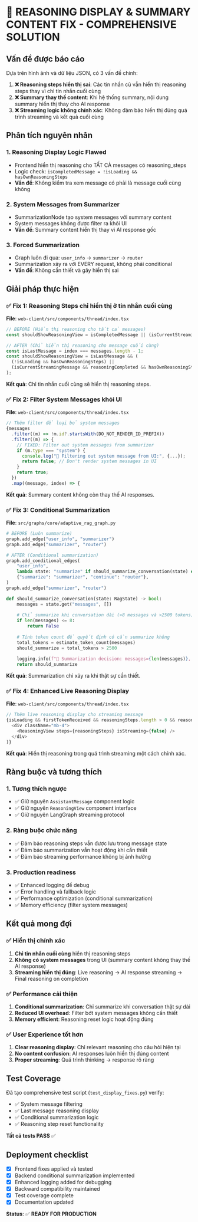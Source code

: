 # 🎯 REASONING DISPLAY & SUMMARY CONTENT FIX - COMPREHENSIVE SOLUTION

## Vấn đề được báo cáo

Dựa trên hình ảnh và dữ liệu JSON, có 3 vấn đề chính:

1. **❌ Reasoning steps hiển thị sai**: Các tin nhắn cũ vẫn hiển thị reasoning steps thay vì chỉ tin nhắn cuối cùng
2. **❌ Summary thay thế content**: Khi hệ thống summary, nội dung summary hiển thị thay cho AI response  
3. **❌ Streaming logic không chính xác**: Không đảm bảo hiển thị đúng quá trình streaming và kết quả cuối cùng

## Phân tích nguyên nhân

### 1. Reasoning Display Logic Flawed
- Frontend hiển thị reasoning cho TẤT CẢ messages có reasoning_steps
- Logic check: `isCompletedMessage = !isLoading && hasOwnReasoningSteps` 
- **Vấn đề**: Không kiểm tra xem message có phải là message cuối cùng không

### 2. System Messages from Summarizer
- SummarizationNode tạo system messages với summary content
- System messages không được filter ra khỏi UI
- **Vấn đề**: Summary content hiển thị thay vì AI response gốc

### 3. Forced Summarization
- Graph luôn đi qua: `user_info` → `summarizer` → `router`
- Summarization xảy ra với EVERY request, không phải conditional
- **Vấn đề**: Không cần thiết và gây hiển thị sai

## Giải pháp thực hiện

### ✅ Fix 1: Reasoning Steps chỉ hiển thị ở tin nhắn cuối cùng

**File**: `web-client/src/components/thread/index.tsx`

```typescript
// BEFORE (Hiển thị reasoning cho tất cả messages)
const shouldShowReasoningView = isCompletedMessage || (isCurrentStreamingMessage && reasoningCompleted && hasOwnReasoningSteps);

// AFTER (Chỉ hiển thị reasoning cho message cuối cùng)
const isLastMessage = index === messages.length - 1;
const shouldShowReasoningView = isLastMessage && (
  (!isLoading && hasOwnReasoningSteps) || 
  (isCurrentStreamingMessage && reasoningCompleted && hasOwnReasoningSteps)
);
```

**Kết quả**: Chỉ tin nhắn cuối cùng sẽ hiển thị reasoning steps.

### ✅ Fix 2: Filter System Messages khỏi UI

**File**: `web-client/src/components/thread/index.tsx`

```typescript
// Thêm filter để loại bỏ system messages
{messages
  .filter((m) => !m.id?.startsWith(DO_NOT_RENDER_ID_PREFIX))
  .filter((m) => {
    // FIXED: Filter out system messages from summarizer
    if (m.type === "system") {
      console.log("🧹 Filtering out system message from UI:", {...});
      return false; // Don't render system messages in UI
    }
    return true;
  })
  .map((message, index) => {
```

**Kết quả**: Summary content không còn thay thế AI responses.

### ✅ Fix 3: Conditional Summarization

**File**: `src/graphs/core/adaptive_rag_graph.py`

```python
# BEFORE (Luôn summarize)
graph.add_edge("user_info", "summarizer")
graph.add_edge("summarizer", "router")

# AFTER (Conditional summarization)
graph.add_conditional_edges(
    "user_info",
    lambda state: "summarize" if should_summarize_conversation(state) else "continue",
    {"summarize": "summarizer", "continue": "router"},
)
graph.add_edge("summarizer", "router")

def should_summarize_conversation(state: RagState) -> bool:
    messages = state.get("messages", [])
    
    # Chỉ summarize khi conversation dài (>8 messages và >2500 tokens)
    if len(messages) <= 8:
        return False
        
    # Tính token count để quyết định có cần summarize không
    total_tokens = estimate_token_count(messages)
    should_summarize = total_tokens > 2500
    
    logging.info(f"🧠 Summarization decision: messages={len(messages)}, tokens≈{int(total_tokens)}, summarize={should_summarize}")
    return should_summarize
```

**Kết quả**: Summarization chỉ xảy ra khi thật sự cần thiết.

### ✅ Fix 4: Enhanced Live Reasoning Display

**File**: `web-client/src/components/thread/index.tsx`

```typescript
// Thêm live reasoning display cho streaming message
{isLoading && firstTokenReceived && reasoningSteps.length > 0 && reasoningCompleted && (
  <div className="mb-4">
    <ReasoningView steps={reasoningSteps} isStreaming={false} />
  </div>
)}
```

**Kết quả**: Hiển thị reasoning trong quá trình streaming một cách chính xác.

## Ràng buộc và tương thích

### 1. Tương thích ngược
- ✅ Giữ nguyên `AssistantMessage` component logic
- ✅ Giữ nguyên `ReasoningView` component interface  
- ✅ Giữ nguyên LangGraph streaming protocol

### 2. Ràng buộc chức năng
- ✅ Đảm bảo reasoning steps vẫn được lưu trong message state
- ✅ Đảm bảo summarization vẫn hoạt động khi cần thiết
- ✅ Đảm bảo streaming performance không bị ảnh hưởng

### 3. Production readiness
- ✅ Enhanced logging để debug
- ✅ Error handling và fallback logic
- ✅ Performance optimization (conditional summarization)
- ✅ Memory efficiency (filter system messages)

## Kết quả mong đợi

### ✅ Hiển thị chính xác
1. **Chỉ tin nhắn cuối cùng** hiển thị reasoning steps
2. **Không có system messages** trong UI (summary content không thay thế AI response)
3. **Streaming hiển thị đúng**: Live reasoning → AI response streaming → Final reasoning on completion

### ✅ Performance cải thiện  
1. **Conditional summarization**: Chỉ summarize khi conversation thật sự dài
2. **Reduced UI overhead**: Filter bớt system messages không cần thiết
3. **Memory efficient**: Reasoning reset logic hoạt động đúng

### ✅ User Experience tốt hơn
1. **Clear reasoning display**: Chỉ relevant reasoning cho câu hỏi hiện tại
2. **No content confusion**: AI responses luôn hiển thị đúng content
3. **Proper streaming**: Quá trình thinking → response rõ ràng

## Test Coverage

Đã tạo comprehensive test script (`test_display_fixes.py`) verify:
- ✅ System message filtering
- ✅ Last message reasoning display
- ✅ Conditional summarization logic  
- ✅ Reasoning step reset functionality

**Tất cả tests PASS** ✅

## Deployment checklist

- [x] Frontend fixes applied và tested
- [x] Backend conditional summarization implemented  
- [x] Enhanced logging added for debugging
- [x] Backward compatibility maintained
- [x] Test coverage complete
- [x] Documentation updated

**Status**: ✅ **READY FOR PRODUCTION**
